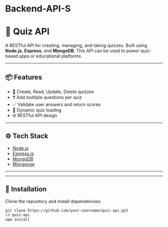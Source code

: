 # Backend-API-S
# 🧠 Quiz API

A RESTful API for creating, managing, and taking quizzes. Built using **Node.js**, **Express**, and **MongoDB**. This API can be used to power quiz-based apps or educational platforms.

---

## 📦 Features

- 🔐 Create, Read, Update, Delete quizzes
- ❓ Add multiple questions per quiz
- ✅ Validate user answers and return scores
- 🧠 Dynamic quiz loading
- 🌐 RESTful API design

---

## ⚙️ Tech Stack

- [Node.js](https://nodejs.org/)
- [Express.js](https://expressjs.com/)
- [MongoDB](https://www.mongodb.com/)
- [Mongoose](https://mongoosejs.com/)

---


---

## 🧪 Installation

Clone the repository and install dependencies:

```bash
git clone https://github.com/your-username/quiz-api.git
cd quiz-api
npm install

